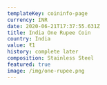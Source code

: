 ```yaml
---
templateKey: coininfo-page
currency: INR
date: 2020-06-21T17:37:55.631Z
title: India One Rupee Coin
country: India
value: ₹1
history: complete later
composition: Stainless Steel
featured: true
image: /img/one-rupee.png
---
```

